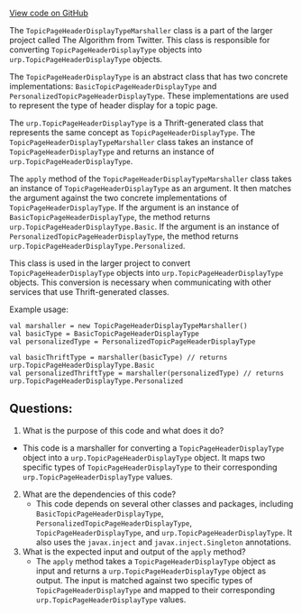 [View code on GitHub](https://github.com/misbahsy/the-algorithm/product-mixer/core/src/main/scala/com/twitter/product_mixer/core/functional_component/marshaller/response/urp/TopicPageHeaderDisplayTypeMarshaller.scala)

The `TopicPageHeaderDisplayTypeMarshaller` class is a part of the larger project called The Algorithm from Twitter. This class is responsible for converting `TopicPageHeaderDisplayType` objects into `urp.TopicPageHeaderDisplayType` objects. 

The `TopicPageHeaderDisplayType` is an abstract class that has two concrete implementations: `BasicTopicPageHeaderDisplayType` and `PersonalizedTopicPageHeaderDisplayType`. These implementations are used to represent the type of header display for a topic page. 

The `urp.TopicPageHeaderDisplayType` is a Thrift-generated class that represents the same concept as `TopicPageHeaderDisplayType`. The `TopicPageHeaderDisplayTypeMarshaller` class takes an instance of `TopicPageHeaderDisplayType` and returns an instance of `urp.TopicPageHeaderDisplayType`. 

The `apply` method of the `TopicPageHeaderDisplayTypeMarshaller` class takes an instance of `TopicPageHeaderDisplayType` as an argument. It then matches the argument against the two concrete implementations of `TopicPageHeaderDisplayType`. If the argument is an instance of `BasicTopicPageHeaderDisplayType`, the method returns `urp.TopicPageHeaderDisplayType.Basic`. If the argument is an instance of `PersonalizedTopicPageHeaderDisplayType`, the method returns `urp.TopicPageHeaderDisplayType.Personalized`. 

This class is used in the larger project to convert `TopicPageHeaderDisplayType` objects into `urp.TopicPageHeaderDisplayType` objects. This conversion is necessary when communicating with other services that use Thrift-generated classes. 

Example usage:

```
val marshaller = new TopicPageHeaderDisplayTypeMarshaller()
val basicType = BasicTopicPageHeaderDisplayType
val personalizedType = PersonalizedTopicPageHeaderDisplayType

val basicThriftType = marshaller(basicType) // returns urp.TopicPageHeaderDisplayType.Basic
val personalizedThriftType = marshaller(personalizedType) // returns urp.TopicPageHeaderDisplayType.Personalized
```
## Questions: 
 1. What is the purpose of this code and what does it do?
   - This code is a marshaller for converting a `TopicPageHeaderDisplayType` object into a `urp.TopicPageHeaderDisplayType` object. It maps two specific types of `TopicPageHeaderDisplayType` to their corresponding `urp.TopicPageHeaderDisplayType` values.
2. What are the dependencies of this code?
   - This code depends on several other classes and packages, including `BasicTopicPageHeaderDisplayType`, `PersonalizedTopicPageHeaderDisplayType`, `TopicPageHeaderDisplayType`, and `urp.TopicPageHeaderDisplayType`. It also uses the `javax.inject` and `javax.inject.Singleton` annotations.
3. What is the expected input and output of the `apply` method?
   - The `apply` method takes a `TopicPageHeaderDisplayType` object as input and returns a `urp.TopicPageHeaderDisplayType` object as output. The input is matched against two specific types of `TopicPageHeaderDisplayType` and mapped to their corresponding `urp.TopicPageHeaderDisplayType` values.